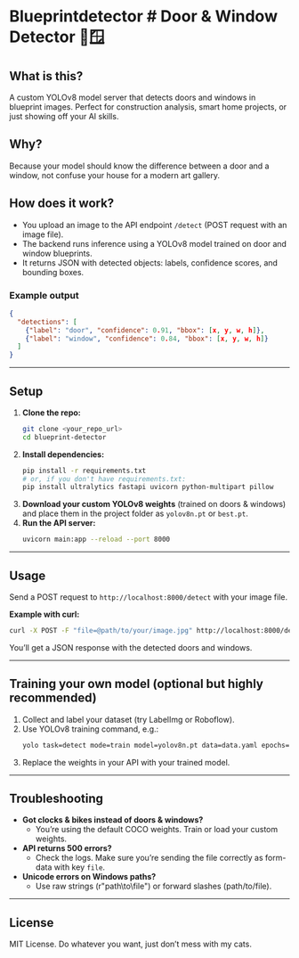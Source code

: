 # Blueprintdetector # Door & Window Detector 🚪🪟

## What is this?
A custom YOLOv8 model server that detects doors and windows in blueprint images. Perfect for construction analysis, smart home projects, or just showing off your AI skills.

## Why?
Because your model should know the difference between a door and a window, not confuse your house for a modern art gallery.

## How does it work?
- You upload an image to the API endpoint `/detect` (POST request with an image file).
- The backend runs inference using a YOLOv8 model trained on door and window blueprints.
- It returns JSON with detected objects: labels, confidence scores, and bounding boxes.

### Example output
```json
{
  "detections": [
    {"label": "door", "confidence": 0.91, "bbox": [x, y, w, h]},
    {"label": "window", "confidence": 0.84, "bbox": [x, y, w, h]}
  ]
}
```

---

## Setup

1. **Clone the repo:**
   ```bash
   git clone <your_repo_url>
   cd blueprint-detector
   ```
2. **Install dependencies:**
   ```bash
   pip install -r requirements.txt
   # or, if you don't have requirements.txt:
   pip install ultralytics fastapi uvicorn python-multipart pillow
   ```
3. **Download your custom YOLOv8 weights** (trained on doors & windows) and place them in the project folder as `yolov8n.pt` or `best.pt`.
4. **Run the API server:**
   ```bash
   uvicorn main:app --reload --port 8000
   ```

---

## Usage
Send a POST request to `http://localhost:8000/detect` with your image file.

**Example with curl:**
```bash
curl -X POST -F "file=@path/to/your/image.jpg" http://localhost:8000/detect
```
You’ll get a JSON response with the detected doors and windows.

---

## Training your own model (optional but highly recommended)
1. Collect and label your dataset (try LabelImg or Roboflow).
2. Use YOLOv8 training command, e.g.:
   ```bash
   yolo task=detect mode=train model=yolov8n.pt data=data.yaml epochs=100 imgsz=640
   ```
3. Replace the weights in your API with your trained model.

---

## Troubleshooting
- **Got clocks & bikes instead of doors & windows?**
  - You’re using the default COCO weights. Train or load your custom weights.
- **API returns 500 errors?**
  - Check the logs. Make sure you’re sending the file correctly as form-data with key `file`.
- **Unicode errors on Windows paths?**
  - Use raw strings (r"path\\to\\file") or forward slashes (path/to/file).

---

## License
MIT License. Do whatever you want, just don’t mess with my cats.
